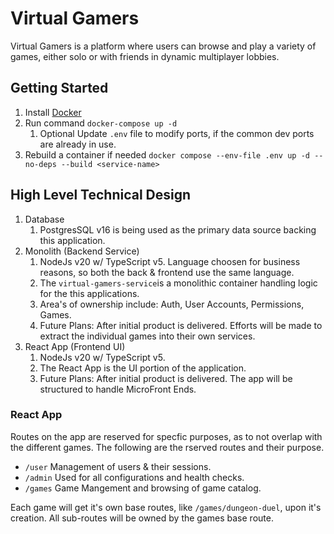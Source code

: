 # Virtual Gamers

Virtual Gamers is a platform where users can browse and play a variety of games, either solo or with friends in dynamic multiplayer lobbies.

## Getting Started

1. Install [Docker](https://www.docker.com)
2. Run command `docker-compose up -d`
    1. Optional Update `.env` file to modify ports, if the common dev ports are already in use.
3. Rebuild a container if needed `docker compose --env-file .env up -d --no-deps --build <service-name>`

## High Level Technical Design

1. Database
    1. PostgresSQL v16 is being used as the primary data source backing this application.
2. Monolith (Backend Service)
    1. NodeJs v20 w/ TypeScript v5. Language choosen for business reasons, so both the back & frontend use the same language.
    1. The `virtual-gamers-service`is a monolithic container handling logic for the this applications.
    3. Area's of ownership include: Auth, User Accounts, Permissions, Games.
    4. Future Plans: After initial product is delivered. Efforts will be made to extract the individual games into their own services.
3. React App (Frontend UI)
    1. NodeJs v20 w/ TypeScript v5.
    1. The React App is the UI portion of the application.
    1. Future Plans: After initial product is delivered. The app will be structured to handle MicroFront Ends.

### React App

Routes on the app are reserved for specfic purposes, as to not overlap with the different games.
The following are the rserved routes and their purpose.
* `/user` Management of users & their sessions.
* `/admin` Used for all configurations and health checks.
* `/games` Game Mangement and browsing of game catalog.

Each game will get it's own base routes, like `/games/dungeon-duel`, upon it's creation.
All sub-routes will be owned by the games base route.